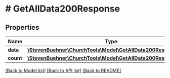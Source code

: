 # # GetAllData200Response

## Properties

Name | Type | Description | Notes
------------ | ------------- | ------------- | -------------
**data** | [**\StevenBuehner\ChurchTools\Model\GetAllData200ResponseData**](GetAllData200ResponseData.md) |  | [optional]
**count** | [**\StevenBuehner\ChurchTools\Model\GetAllData200ResponseCount**](GetAllData200ResponseCount.md) |  | [optional]

[[Back to Model list]](../../README.md#models) [[Back to API list]](../../README.md#endpoints) [[Back to README]](../../README.md)
